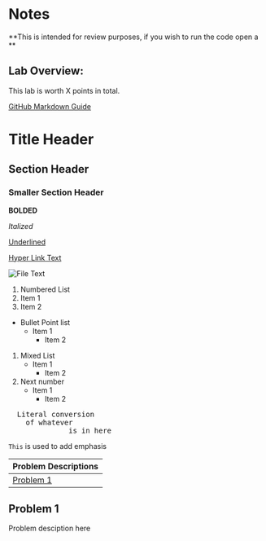 # Notes 
**This is intended for review purposes, if you wish to run the code open a **

## Lab Overview:

This lab is worth X points in total. 

[GitHub Markdown Guide](https://docs.github.com/en/get-started/writing-on-github/getting-started-with-writing-and-formatting-on-github/basic-writing-and-formatting-syntax)

# Title Header
## Section Header
### Smaller Section Header

**BOLDED** 

*Italized*

<ins>Underlined</ins>


[Hyper Link Text](URL)

![File Text](Path_To_File)


1. Numbered List
2. Item 1
3. Item 2

- Bullet Point list
  - Item 1
    - Item 2
   
1. Mixed List
    - Item 1
      - Item 2
2. Next number
    - Item 1
      - Item 2   


<pre>
  Literal conversion
    of whatever
              is in here
</pre>

`This` is used to add emphasis

|Problem Descriptions|
|--------------------|
|[Problem 1](#problem-1)|

## Problem 1

Problem desciption here

